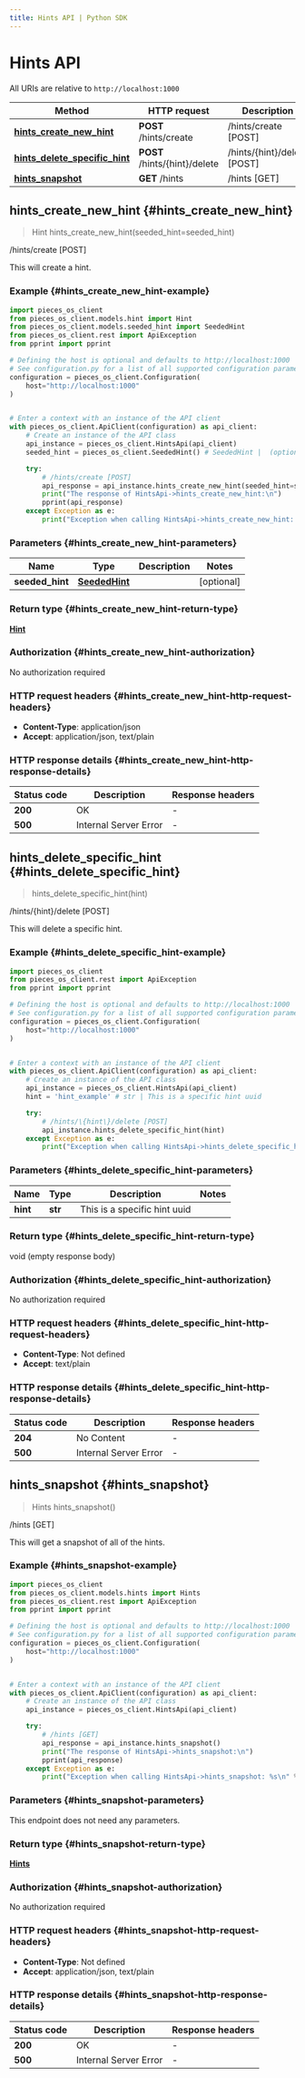 ```yaml
---
title: Hints API | Python SDK
---
```


# Hints API

All URIs are relative to `http://localhost:1000`

Method | HTTP request | Description
------------- | ------------- | -------------
[**hints_create_new_hint**](HintsApi#hints_create_new_hint) | **POST** /hints/create | /hints/create [POST]
[**hints_delete_specific_hint**](HintsApi#hints_delete_specific_hint) | **POST** /hints/\{hint\}/delete | /hints/\{hint\}/delete [POST]
[**hints_snapshot**](HintsApi#hints_snapshot) | **GET** /hints | /hints [GET]


## **hints_create_new_hint** {#hints_create_new_hint}
> Hint hints_create_new_hint(seeded_hint=seeded_hint)

/hints/create [POST]

This will create a hint.

### Example {#hints_create_new_hint-example}


```python
import pieces_os_client
from pieces_os_client.models.hint import Hint
from pieces_os_client.models.seeded_hint import SeededHint
from pieces_os_client.rest import ApiException
from pprint import pprint

# Defining the host is optional and defaults to http://localhost:1000
# See configuration.py for a list of all supported configuration parameters.
configuration = pieces_os_client.Configuration(
    host="http://localhost:1000"
)


# Enter a context with an instance of the API client
with pieces_os_client.ApiClient(configuration) as api_client:
    # Create an instance of the API class
    api_instance = pieces_os_client.HintsApi(api_client)
    seeded_hint = pieces_os_client.SeededHint() # SeededHint |  (optional)

    try:
        # /hints/create [POST]
        api_response = api_instance.hints_create_new_hint(seeded_hint=seeded_hint)
        print("The response of HintsApi->hints_create_new_hint:\n")
        pprint(api_response)
    except Exception as e:
        print("Exception when calling HintsApi->hints_create_new_hint: %s\n" % e)
```



### Parameters {#hints_create_new_hint-parameters}


Name | Type | Description  | Notes
------------- | ------------- | ------------- | -------------
 **seeded_hint** | [**SeededHint**](../models/SeededHint)|  | [optional] 

### Return type {#hints_create_new_hint-return-type}

[**Hint**](../models/Hint)

### Authorization {#hints_create_new_hint-authorization}

No authorization required

### HTTP request headers {#hints_create_new_hint-http-request-headers}

 - **Content-Type**: application/json
 - **Accept**: application/json, text/plain


### HTTP response details {#hints_create_new_hint-http-response-details}

| Status code | Description | Response headers |
|-------------|-------------|------------------|
**200** | OK |  -  |
**500** | Internal Server Error |  -  |

## **hints_delete_specific_hint** {#hints_delete_specific_hint}
> hints_delete_specific_hint(hint)

/hints/\{hint\}/delete [POST]

This will delete a specific hint.

### Example {#hints_delete_specific_hint-example}


```python
import pieces_os_client
from pieces_os_client.rest import ApiException
from pprint import pprint

# Defining the host is optional and defaults to http://localhost:1000
# See configuration.py for a list of all supported configuration parameters.
configuration = pieces_os_client.Configuration(
    host="http://localhost:1000"
)


# Enter a context with an instance of the API client
with pieces_os_client.ApiClient(configuration) as api_client:
    # Create an instance of the API class
    api_instance = pieces_os_client.HintsApi(api_client)
    hint = 'hint_example' # str | This is a specific hint uuid

    try:
        # /hints/\{hint\}/delete [POST]
        api_instance.hints_delete_specific_hint(hint)
    except Exception as e:
        print("Exception when calling HintsApi->hints_delete_specific_hint: %s\n" % e)
```



### Parameters {#hints_delete_specific_hint-parameters}


Name | Type | Description  | Notes
------------- | ------------- | ------------- | -------------
 **hint** | **str**| This is a specific hint uuid | 

### Return type {#hints_delete_specific_hint-return-type}

void (empty response body)

### Authorization {#hints_delete_specific_hint-authorization}

No authorization required

### HTTP request headers {#hints_delete_specific_hint-http-request-headers}

 - **Content-Type**: Not defined
 - **Accept**: text/plain


### HTTP response details {#hints_delete_specific_hint-http-response-details}

| Status code | Description | Response headers |
|-------------|-------------|------------------|
**204** | No Content |  -  |
**500** | Internal Server Error |  -  |

## **hints_snapshot** {#hints_snapshot}
> Hints hints_snapshot()

/hints [GET]

This will get a snapshot of all of the hints.

### Example {#hints_snapshot-example}


```python
import pieces_os_client
from pieces_os_client.models.hints import Hints
from pieces_os_client.rest import ApiException
from pprint import pprint

# Defining the host is optional and defaults to http://localhost:1000
# See configuration.py for a list of all supported configuration parameters.
configuration = pieces_os_client.Configuration(
    host="http://localhost:1000"
)


# Enter a context with an instance of the API client
with pieces_os_client.ApiClient(configuration) as api_client:
    # Create an instance of the API class
    api_instance = pieces_os_client.HintsApi(api_client)

    try:
        # /hints [GET]
        api_response = api_instance.hints_snapshot()
        print("The response of HintsApi->hints_snapshot:\n")
        pprint(api_response)
    except Exception as e:
        print("Exception when calling HintsApi->hints_snapshot: %s\n" % e)
```



### Parameters {#hints_snapshot-parameters}

This endpoint does not need any parameters.

### Return type {#hints_snapshot-return-type}

[**Hints**](../models/Hints)

### Authorization {#hints_snapshot-authorization}

No authorization required

### HTTP request headers {#hints_snapshot-http-request-headers}

 - **Content-Type**: Not defined
 - **Accept**: application/json, text/plain


### HTTP response details {#hints_snapshot-http-response-details}

| Status code | Description | Response headers |
|-------------|-------------|------------------|
**200** | OK |  -  |
**500** | Internal Server Error |  -  |

